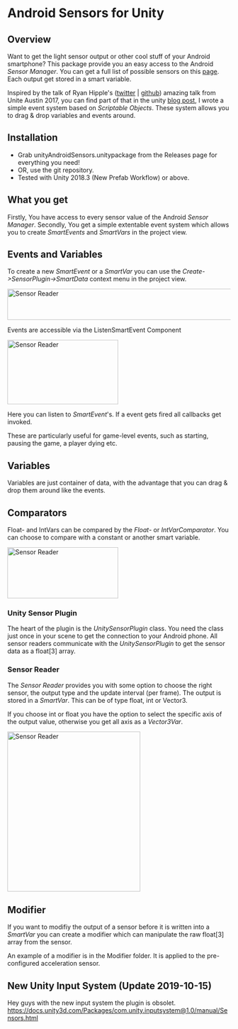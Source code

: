 # Android Sensors for Unity

## Overview

Want to get the light sensor output or other cool stuff of your Android smartphone? This package provide you an easy access to the Android _Sensor Manager_. You can get a full list of possible sensors on this [page](https://developer.android.com/guide/topics/sensors/sensors_overview). Each output get stored in a smart variable.

Inspired by the talk of Ryan Hipple's ([twitter](https://twitter.com/roboryantron) | [github](https://github.com/roboryantron)) amazing talk from Unite Austin 2017, you can find part of that in the unity [blog post](https://unity3d.com/how-to/architect-with-scriptable-objects), I wrote a simple event system based on _Scriptable Objects_. These system allows you to drag & drop variables and events around.
## Installation

* Grab unityAndroidSensors.unitypackage from the Releases page for everything you need!
* OR, use the git repository.
* Tested with Unity 2018.3 (New Prefab Workflow) or above.

## What you get

Firstly, You have access to every sensor value of the Android _Sensor Manager_.
Secondly, You get a simple extentable event system which allows you to create _SmartEvents_ and _SmartVars_ in the project view.

## Events and Variables

To create a new _SmartEvent_ or a _SmartVar_ you can use the _Create->SensorPlugin->SmartData_ context menu in the project view.

<img src="https://imgur.com/GEdXIWy.png" alt="Sensor Reader" width="550" height="70">

Events are accessible via the ListenSmartEvent Component

<img src="https://imgur.com/rIUHGut.png" alt="Sensor Reader" width="250" height="145">

Here you can listen to _SmartEvent_'s. If a event gets fired all callbacks get invoked.

These are particularly useful for game-level events, such as starting, pausing the game, a player dying etc.

## Variables

Variables are just container of data, with the advantage that you can drag & drop them around like the events.

## Comparators

Float- and IntVars can be compared by the _Float_- or _IntVarComparator_. You can choose to compare with a constant or another smart variable.

<img src="https://imgur.com/QTrOR0t.png" alt="Sensor Reader" width="250" height="115">

### Unity Sensor Plugin

The heart of the plugin is the _UnitySensorPlugin_ class. You need the class just once in your scene to get the connection to your Android phone. All sensor readers communicate with the _UnitySensorPlugin_ to get the sensor data as a float[3] array.

### Sensor Reader

The *Sensor Reader* provides you with some option to choose the right sensor, the output type and the update interval (per frame). The output is stored in a _SmartVar_. This can be of type float, int or Vector3.

If you choose int or float you have the option to select the specific axis of the output value, otherwise you get all axis as a _Vector3Var_.

<img src="https://imgur.com/jv05QNT.png" alt="Sensor Reader" width="300" height="360">

## Modifier

If you want to modifiy the output of a sensor before it is written into a _SmartVar_ you can create a modifier which can manipulate the raw float[3] array from the sensor.

An example of a modifier is in the Modifier folder.
It is applied to the pre-configured acceleration sensor.

## New Unity Input System (Update 2019-10-15)
Hey guys with the new input system the plugin is obsolet. https://docs.unity3d.com/Packages/com.unity.inputsystem@1.0/manual/Sensors.html
